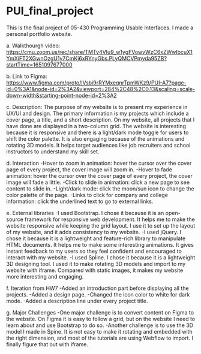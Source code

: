 # PUI_final_project

This is the final project of 05-430 Programming Usable Interfaces. I made a personal portfolio website. 

a. Walkthourgh video:
https://cmu.zoom.us/rec/share/TMTv4VIu9_w1ygFVowvWzC6xZWwIbcuX1YmXiFT2XGwnOzgU1y7CmKj6xRYnyGbs.PLyQMCVPmyda95ZB?startTime=1651097677000

b. Link to Figma: 
https://www.figma.com/proto/lVsbi9rRYMxegnrTpmWKz9/PUI-A7?page-id=0%3A1&node-id=2%3A2&viewport=284%2C48%2C0.13&scaling=scale-down-width&starting-point-node-id=2%3A2

c. Description: 
  The purpose of my website is to present my experience in UX/UI and design. The primary information is my projects which include a cover page, a title, and a short description. On my website, all projects that I have done are displayed in a two-column grid. The website is interesting because it is responsive and there is a light/dark mode toggle for users to shift the color palette. It is also engaging because of the animations and rotating 3D models. It helps target audiences like job recruiters and school instructors to understand my skill set.

d. Interaction
  -Hover to zoom in animation: hover the cursor over the cover page of every project, the cover image will zoom in.
  -Hover to fade animation: hover the cursor over the cover page of every project, the cover image will fade a little.
  -Click to slide in animation: click a new page to see content to slide in.
  -Light/dark mode: click the moon/sun icon to change the color palette of the page. 
  -Links to click for company and college information: click the underlined text to go to external links. 

e. External libraries
  -I used Bootstrap. I chose it because it is an open-source framework for responsive web development. It helps me to make the website responsive while keeping the grid layout. I use it to set up the layout of my website, and it adds consistency to my website. 
  -I used jQuery. I chose it because it is a lightweight and feature-rich library to manipulate HTML documents. It helps me to make some interesting animations. It gives instant feedback to my users so they feel confident and encouraged to interact with my website. 
  -I used Spline. I chose it because it is a lightweight 3D designing tool. I used it to make rotating 3D models and import to my website with iframe. Compared with static images, it makes my website more interesting and engaging. 
  
f. Iteration from HW7
  -Added an introduction part before displaying all the projects. 
  -Added a design page. 
  -Changed the icon color to white for dark mode. 
  -Added a description line under every project title. 

g. Major Challenges
  -One major challenge is to convert content on Figma to the website. On Figma it is easy to follow a grid, but on the website I need to learn about and use Bootstrap to do so. 
  -Another challenge is to use the 3D model I made in Spine. It is not easy to make it rotating and embedded with the right dimension, and most of the tutorials are using Webflow to import. I finally figure that out with iframe. 


